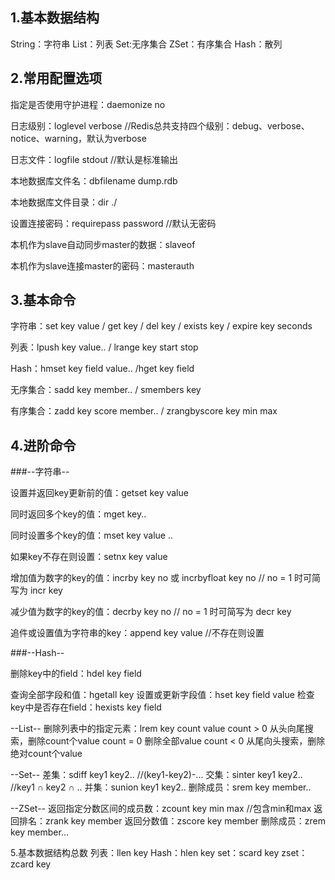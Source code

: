 ## 1.基本数据结构
String：字符串   List：列表   Set:无序集合   ZSet：有序集合   Hash：散列

## 2.常用配置选项

指定是否使用守护进程：daemonize no

日志级别：loglevel verbose  //Redis总共支持四个级别：debug、verbose、notice、warning，默认为verbose

日志文件：logfile stdout  //默认是标准输出

本地数据库文件名：dbfilename dump.rdb

本地数据库文件目录：dir ./

设置连接密码：requirepass password  //默认无密码

本机作为slave自动同步master的数据：slaveof <masterip> <masterport>
  
本机作为slave连接master的密码：masterauth <master-password>


## 3.基本命令

字符串：set key value / get key / del key / exists key / expire key seconds

列表：lpush key value.. / lrange key start stop

Hash：hmset key field value.. /hget key field

无序集合：sadd key member..  / smembers key

有序集合：zadd key score member.. / zrangbyscore key min  max

## 4.进阶命令

###--字符串--

设置并返回key更新前的值：getset key value

同时返回多个key的值：mget key..

同时设置多个key的值：mset key value ..

如果key不存在则设置：setnx key value

增加值为数字的key的值：incrby key no 或 incrbyfloat key no  // no = 1 时可简写为  incr key

减少值为数字的key的值：decrby key no // no = 1 时可简写为  decr key

追件或设置值为字符串的key：append key value  //不存在则设置


###--Hash--

删除key中的field：hdel key field

查询全部字段和值：hgetall key
设置或更新字段值：hset key field value
检查key中是否存在field：hexists key field

--List--
删除列表中的指定元素：lrem key count value
count > 0 从头向尾搜索，删除count个value
count = 0 删除全部value
count < 0 从尾向头搜索，删除绝对count个value

--Set--
差集：sdiff key1 key2.. //(key1-key2)-...
交集：sinter key1 key2.. //key1 ∩ key2 ∩ ..
并集：sunion key1 key2..
删除成员：srem key member..

--ZSet--
返回指定分数区间的成员数：zcount key min max //包含min和max
返回排名：zrank key member
返回分数值：zscore key member
删除成员：zrem key member...


5.基本数据结构总数
列表：llen key
Hash：hlen key
set：scard key
zset：zcard key





